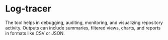 # Log-tracer
The tool helps in debugging, auditing, monitoring, and visualizing repository activity. Outputs can include summaries, filtered views, charts, and reports in formats like CSV or JSON.
